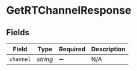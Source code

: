 # GetRTChannelResponse


## Fields

| Field              | Type               | Required           | Description        |
| ------------------ | ------------------ | ------------------ | ------------------ |
| `channel`          | *string*           | :heavy_minus_sign: | N/A                |
